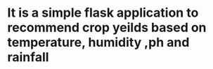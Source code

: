 # It is a simple flask application to recommend crop yeilds based on temperature, humidity ,ph and rainfall

